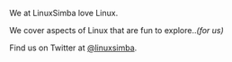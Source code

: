 We at LinuxSimba love Linux.

We cover aspects of Linux that are fun to explore.._(for us)_ 

Find us on Twitter at
[@linuxsimba](https://twitter.com/intent/follow?original_referer=http%3A%2F%2Flinuxsimba.com&region=follow_link&screen_name=linuxsimba&tw_p=followbutton&original_referer=http://linuxsimba.com/).


